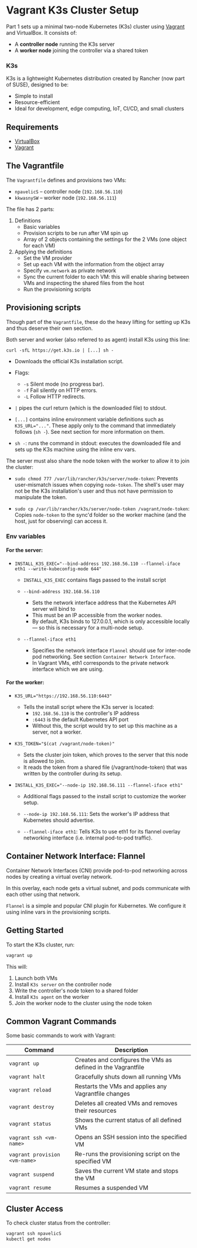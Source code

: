 # Vagrant K3s Cluster Setup

Part 1 sets up a minimal two-node Kubernetes (K3s) cluster using [Vagrant](https://www.vagrantup.com/) and VirtualBox. It consists of:

- A **controller node** running the K3s server
- A **worker node** joining the controller via a shared token

### K3s
K3s is a lightweight Kubernetes distribution created by Rancher (now part of SUSE), designed to be:

- Simple to install
- Resource-efficient
- Ideal for development, edge computing, IoT, CI/CD, and small clusters

## Requirements

- [VirtualBox](https://www.virtualbox.org/)
- [Vagrant](https://www.vagrantup.com/downloads)

## The Vagrantfile

The `Vagrantfile` defines and provisions two VMs:
- `npavelicS` – controller node (`192.168.56.110`)
- `kkwasnySW` – worker node (`192.168.56.111`)

The file has 2 parts:
1. Definitions
    - Basic variables
    - Provision scripts to be run after VM spin up
    - Array of 2 objects containing the settings for the 2 VMs (one object for each VM)
2. Applying the definitions
    - Set the VM provider
    - Set up each VM with the information from the object array
    - Specify `vm.network` as private network
    - Sync the current folder to each VM: this will enable sharing between VMs and inspecting the shared files from the host
    - Run the provisioning scripts

## Provisioning scripts

Though part of the `Vagrantfile`, these do the heavy lifting for setting up K3s and thus deserve their own section.

Both server and worker (also referred to as agent) install K3s using this line:

`curl -sfL https://get.k3s.io | [...] sh -`

- Downloads the official K3s installation script.

- Flags:
    - `-s` Silent mode (no progress bar).
    - `-f` Fail silently on HTTP errors.
    - `-L` Follow HTTP redirects.

- `|` pipes the curl return (which is the downloaded file) to stdout.

- `[...]` contains 
inline environment variable definitions such as `K3S_URL="..."`. These apply only to the command that immediately follows (`sh -`). See next section for more information on them.

- `sh -`: runs the command in stdout: executes the downloaded file and sets up the K3s machine using the inline env vars.

The server must also share the node token with the worker to allow it to join the cluster:
    
- `sudo chmod 777 /var/lib/rancher/k3s/server/node-token`: Prevents user-mismatch issues when copying `node-token`. The shell's user may not be the K3s installation's user and thus not have permission to manipulate the token.

- `sudo cp /var/lib/rancher/k3s/server/node-token /vagrant/node-token`: Copies `node-token` to the sync'd folder so the worker machine (and the host, just for observing) can access it.

### Env variables

#### For the server:
- `INSTALL_K3S_EXEC="--bind-address 192.168.56.110 --flannel-iface eth1 --write-kubeconfig-mode 644"`

    - `INSTALL_K3S_EXEC` contains flags passed to the install script

    - `--bind-address 192.168.56.110`
        - Sets the network interface address that the Kubernetes API server will bind to 
        - This must be an IP accessible from the worker nodes.
        - By default, K3s binds to 127.0.0.1, which is only accessible locally — so this is necessary for a multi-node setup.

    - `--flannel-iface eth1`
        - Specifies the network interface `Flannel` should use for inter-node pod networking. See section `Container Network Interface`.
        - In Vagrant VMs, eth1 corresponds to the private network interface which we are using.

#### For the worker:

- `K3S_URL="https://192.168.56.110:6443"`
    - Tells the install script where the K3s server is located:
        - ```192.168.56.110``` is the controller's IP address
        - ```:6443``` is the default Kubernetes API port
        - Without this, the script would try to set up this machine as a server, not a worker.

- `K3S_TOKEN="$(cat /vagrant/node-token)"`
    - Sets the cluster join token, which proves to the server that this node is allowed to join.
    - It reads the token from a shared file (/vagrant/node-token) that was written by the controller during its setup.

- `INSTALL_K3S_EXEC="--node-ip 192.168.56.111 --flannel-iface eth1"`
    - Additional flags passed to the install script to customize the worker setup.

    - `--node-ip 192.168.56.111`: Sets the worker's IP address that Kubernetes should advertise.

    - `--flannel-iface eth1`: Tells K3s to use eth1 for its flannel overlay networking interface (i.e. internal pod-to-pod traffic).

## Container Network Interface: Flannel

Container Network Interfaces (CNI) provide pod-to-pod networking across nodes by creating a virtual overlay network.

In this overlay, each node gets a virtual subnet, and pods communicate with each other using that network.

`Flannel` is a simple and popular CNI plugin for Kubernetes. We configure it using inline vars in the provisioning scripts.

## Getting Started

To start the K3s cluster, run:

```bash
vagrant up
```

This will:

1. Launch both VMs
2. Install `K3s server` on the controller node
3. Write the controller's node token to a shared folder
4. Install `K3s agent` on the worker
5. Join the worker node to the cluster using the node token

## Common Vagrant Commands

Some basic commands to work with Vagrant:

| Command                            | Description                                                  |
|------------------------------------|--------------------------------------------------------------|
| `vagrant up`                       | Creates and configures the VMs as defined in the Vagrantfile |
| `vagrant halt`                     | Gracefully shuts down all running VMs                        |
| `vagrant reload`                   | Restarts the VMs and applies any Vagrantfile changes         |
| `vagrant destroy`                  | Deletes all created VMs and removes their resources          |
| `vagrant status`                  | Shows the current status of all defined VMs                  |
| `vagrant ssh <vm-name>`           | Opens an SSH session into the specified VM                   |
| `vagrant provision <vm-name>`     | Re-runs the provisioning script on the specified VM          |
| `vagrant suspend`                 | Saves the current VM state and stops the VM                  |
| `vagrant resume`                  | Resumes a suspended VM                                       |

## Cluster Access

To check cluster status from the controller:

```bash
vagrant ssh npavelicS
kubectl get nodes
```
